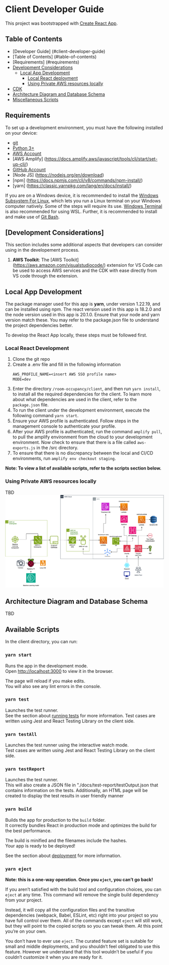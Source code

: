 # Client Developer Guide

This project was bootstrapped with [Create React App](https://github.com/facebook/create-react-app).

## Table of Contents

- [Developer Guide] (#client-developer-guide)
- [Table of Contents] (#table-of-contents)
- [Requirements] (#requirements)
- [Development Considerations](#development-considerations)
  - [Local App Development](#local-app-development)
    - [Local React deployment](#local-react-deployment)
    - [Using Private AWS resources locally](#using-private-aws-resources-locally)
- [CDK](#cdk)
- [Architecture Diagram and Database Schema](#architecture-diagram-and-database-schema)
- [Miscellaneous Scripts](#miscellaneous-scripts)

## Requirements

To set up a development environment, you must have the following installed on your device:

- [git](https://git-scm.com/downloads)
- [Python 3+](https://www.python.org/downloads/)
- [AWS Account](https://aws.amazon.com/account/)
- [AWS Amplify] (https://docs.amplify.aws/javascript/tools/cli/start/set-up-cli/)
- [GitHub Account](https://github.com/)
- [Node JS] (https://nodejs.org/en/download)
- [npm] (https://docs.npmjs.com/cli/v8/commands/npm-install/)
- [yarn] (https://classic.yarnpkg.com/lang/en/docs/install/)

If you are on a Windows device, it is recommended to install the [Windows Subsystem For Linux](https://docs.microsoft.com/en-us/windows/wsl/install), which lets you run a Linux terminal on your Windows computer natively. Some of the steps will require its use. [Windows Terminal](https://apps.microsoft.com/store/detail/windows-terminal/9N0DX20HK701) is also recommended for using WSL. Further, it is recommended to install and make use of [Git Bash](https://git-scm.com/downloads).

## [Development Considerations]

This section includes some additional aspects that developers can consider using in the developement process.

1. **AWS Toolkit**: The [AWS Toolkit] (https://aws.amazon.com/visualstudiocode/) extension for VS Code can be used to access AWS services and the CDK with ease directly from VS code through the extension.

## Local App Development

The package manager used for this app is **yarn**, under version 1.22.19, and can be installed using npm. The react version used in this app is 18.2.0 and the node version used in this app is 20.1.0. Ensure that your node and yarn version match these. You may refer to the package.json file to understand the project dependencies better.

To develop the React App locally, these steps must be followed first.

### Local React Development

1. Clone the git repo
2. Create a .env file and fill in the following information
   ```
   AWS_PROFILE_NAME=<insert AWS SSO profile name>
   MODE=dev
   ```
3. Enter the directory `/room-occupancy/client`, and then run `yarn install`, to install all the required dependencies for the client. To learn more about what dependencies are used in the client, refer to the `package.json` file.
4. To run the client under the development environment, execute the following command `yarn start`.
5. Ensure your AWS profile is authenticated. Follow steps in the management console to authenticate your profile.
6. After your AWS profile is authenticated, run the command `amplify pull`, to pull the amplify environment from the cloud to your development environment. Now check to ensure that there is a file called `aws-exports.js` in the /src directory.
7. To ensure that there is no discrepancy between the local and CI/CD environments, run `amplify env checkout staging`.

**Note: To view a list of available scripts, refer to the scripts section below.**

### Using Private AWS resources locally

TBD
![image description](./client/src/assets/images/sol_archi.png)

## Architecture Diagram and Database Schema

TBD

## Available Scripts

In the client directory, you can run:

### `yarn start`

Runs the app in the development mode.\
Open [http://localhost:3000](http://localhost:3000) to view it in the browser.

The page will reload if you make edits.\
You will also see any lint errors in the console.

### `yarn test`

Launches the test runner.\
See the section about [running tests](https://facebook.github.io/create-react-app/docs/running-tests) for more information.
Test cases are written using Jest and React Testing Library on the client side.

### `yarn testAll`

Launches the test runner using the interactive watch mode.\
Test cases are written using Jest and React Testing Library on the client side.

### `yarn testReport`

Launches the test runner.\
This will also create a JSON file in "./docs/test-report/testOutput.json that contains information on the tests.
Additionally, an HTML page will be created to display the test results in user friendly manner

### `yarn build`

Builds the app for production to the `build` folder.\
It correctly bundles React in production mode and optimizes the build for the best performance.

The build is minified and the filenames include the hashes.\
Your app is ready to be deployed!

See the section about [deployment](https://facebook.github.io/create-react-app/docs/deployment) for more information.

### `yarn eject`

**Note: this is a one-way operation. Once you `eject`, you can’t go back!**

If you aren’t satisfied with the build tool and configuration choices, you can `eject` at any time. This command will remove the single build dependency from your project.

Instead, it will copy all the configuration files and the transitive dependencies (webpack, Babel, ESLint, etc) right into your project so you have full control over them. All of the commands except `eject` will still work, but they will point to the copied scripts so you can tweak them. At this point you’re on your own.

You don’t have to ever use `eject`. The curated feature set is suitable for small and middle deployments, and you shouldn’t feel obligated to use this feature. However we understand that this tool wouldn’t be useful if you couldn’t customize it when you are ready for it.

